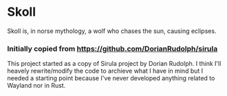 # Skoll
Skoll is, in norse mythology, a wolf who chases the sun, causing eclipses.


### Initially copied from https://github.com/DorianRudolph/sirula
This project started as a copy of Sirula project by Dorian Rudolph. I think I'll heavely rewrite/modify the code to archieve what I have in mind but I needed a starting point because I've never developed anything related to Wayland nor in Rust.
